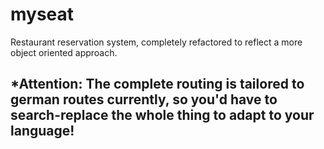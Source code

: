 # myseat
Restaurant reservation system, completely refactored to reflect a more object oriented approach.

## *Attention: The complete routing is tailored to german routes currently, so you'd have to search-replace the whole thing to adapt to your language!
